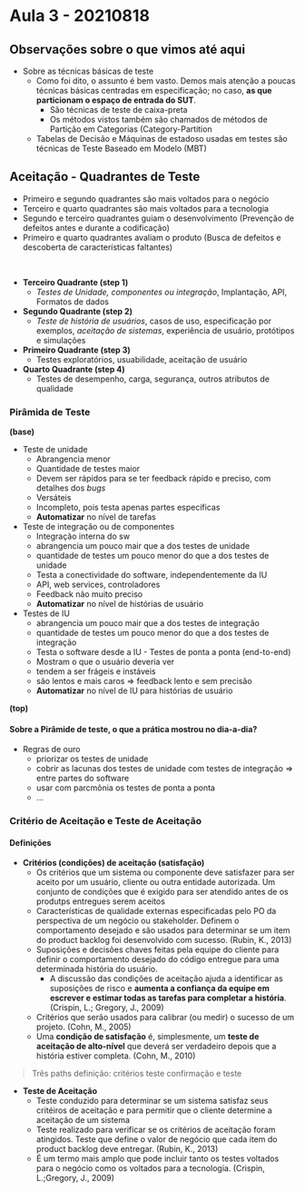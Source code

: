 # Aula 3 - 20210818
## Observações sobre o que vimos até aqui
- Sobre as técnicas básicas de teste
	- Como foi dito, o assunto é bem vasto. Demos mais atenção a poucas técnicas básicas centradas em especificação; no caso, **as que particionam o espaço de entrada do SUT**.
		- São técnicas de teste de caixa-preta
		- Os métodos vistos também são chamados de métodos de Partição em Categorias (Category-Partition
	- Tabelas de Decisão e Máquinas de estadoso usadas em testes são técnicas de Teste Baseado em Modelo (MBT)


## Aceitação - Quadrantes de Teste

- Primeiro e segundo quadrantes são mais voltados para o negócio
- Terceiro e quarto quadrantes são mais voltados para a tecnologia
- Segundo e terceiro quadrantes guiam o desenvolvimento (Prevenção de defeitos antes e durante a codificação)
- Primeiro e quarto quadrantes avaliam o produto (Busca de defeitos e descoberta de características faltantes)

<br>

- **Terceiro Quadrante (step 1)**
	- *Testes de Unidade, componentes ou integração*, Implantação, API, Formatos de dados
- **Segundo Quadrante (step 2)**
	- *Teste de história de usuários*, casos de uso, especificação por exemplos, *aceitação de sistemas*, experiência de usuário, protótipos e simulações
- **Primeiro Quadrante (step 3)**
	- Testes exploratórios, usuabilidade, aceitação de usuário 
- **Quarto Quadrante (step 4)**
	- Testes de desempenho, carga, segurança, outros atributos de qualidade

### Pirâmida de Teste
**(base)**

- Teste de unidade
	- Abrangencia menor
	- Quantidade de testes maior
	- Devem ser rápidos para se ter feedback rápido e preciso, com detalhes dos *bugs*
	- Versáteis
	- Incompleto, pois testa apenas partes específicas
	- **Automatizar** no nível de tarefas
- Teste de integração ou de componentes
	- Integração interna do sw
	-  abrangencia um pouco mair que a dos testes de unidade
	- quantidade de testes um pouco menor do que a dos testes de unidade
	- Testa a conectividade do software, independentemente da IU
	- API, web services, controladores
	- Feedback não muito preciso
	- **Automatizar** no nível de histórias de usuário
- Testes de IU
	- abrangencia um pouco mair que a dos testes de integração
	- quantidade de testes um pouco menor do que a dos testes de integração
	- Testa o software desde a IU - Testes de ponta a ponta (end-to-end)
	- Mostram o que o usuário deveria ver
	- tendem a ser frágeis e instáveis
	- são lentos e mais caros => feedback lento e sem precisão
	- **Automatizar** no nível de IU para histórias de usuário

**(top)**


#### Sobre a Pirâmide de teste, o que a prática mostrou no dia-a-dia?
- Regras de ouro
	- priorizar os testes de unidade
	- cobrir as lacunas dos testes de unidade com testes de integração => entre partes do software
	- usar com parcmônia os testes de ponta a ponta
	- ...


### Critério de Aceitação e Teste de Aceitação
#### Definições
- **Critérios (condições) de aceitação (satisfação)**
	- Os critérios que um sistema ou componente deve satisfazer para ser aceito por um usuário, cliente ou outra entidade autorizada. Um conjunto de condições que é exigido para ser atendido antes de os produtps entregues serem aceitos
	- Características de qualidade externas especificadas pelo PO da perspectiva de um negócio ou stakeholder. Definem o comportamento desejado e são usados para determinar se um item do product backlog foi desenvolvido com sucesso. (Rubin, K., 2013)
	- Suposições e decisões chaves feitas pela equipe do cliente para definir o comportamento desejado do código entregue para uma determinada história do usuário.
		- A discussão das condições de aceitação ajuda a identificar as suposições de risco e **aumenta a confiança da equipe em escrever e estimar todas as tarefas para completar a história**. (Crispin, L.; Gregory, J., 2009)
	- Critérios que serão usados para calibrar (ou medir) o sucesso de um projeto. (Cohn, M., 2005)
	- Uma **condição de satisfação** é, simplesmente, um **teste de aceitação de alto-nível** que deverá ser verdadeiro depois que a história estiver completa. (Cohn, M., 2010)

> Três paths definição:
> critérios
> teste
> confirmação e teste

- **Teste de Aceitação**
	- Teste conduzido para determinar se um sistema satisfaz seus critéiros de aceitação e para permitir que o cliente determine a aceitação de um sistema
	- Teste realizado para verificar se os critérios de aceitação foram atingidos. Teste que define o valor de negócio que cada item do product backlog deve entregar. (Rubin, K., 2013)
	- É um termo mais amplo que pode incluir tanto os testes voltados para o negócio como os voltados para a tecnologia. (Crispin, L.;Gregory, J., 2009)